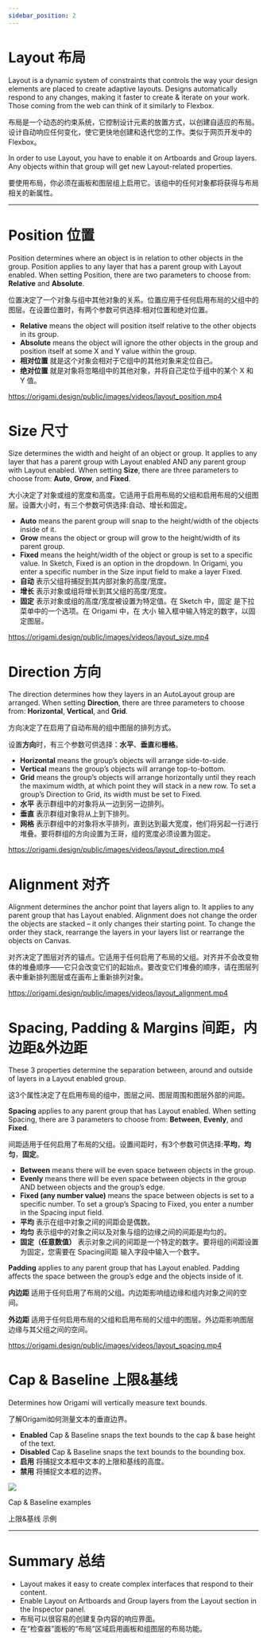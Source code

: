 ```yaml
---
sidebar_position: 2
---
```


# Layout 布局

Layout is a dynamic system of constraints that controls the way your design elements are placed to create adaptive layouts. Designs automatically respond to any changes, making it faster to create & iterate on your work. Those coming from the web can think of it similarly to Flexbox.

布局是一个动态的约束系统，它控制设计元素的放置方式，以创建自适应的布局。设计自动响应任何变化，使它更快地创建和迭代您的工作。类似于网页开发中的Flexbox。

In order to use Layout, you have to enable it on Artboards and Group layers. Any objects within that group will get new Layout-related properties.

要使用布局，你必须在画板和图层组上启用它。该组中的任何对象都将获得与布局相关的新属性。

------

# Position 位置

Position determines where an object is in relation to other objects in the group. Position applies to any layer that has a parent group with Layout enabled. When setting Position, there are two parameters to choose from: **Relative** and **Absolute**.

位置决定了一个对象与组中其他对象的关系。位置应用于任何启用布局的父组中的图层。在设置位置时，有两个参数可供选择:相对位置和绝对位置。

- **Relative** means the object will position itself relative to the other objects in its group.
- **Absolute** means the object will ignore the other objects in the group and position itself at some X and Y value within the group.
- **相对位置** 就是这个对象会相对于它组中的其他对象来定位自己。
- **绝对位置** 就是对象将忽略组中的其他对象，并将自己定位于组中的某个 X 和 Y 值。

https://origami.design/public/images/videos/layout_position.mp4

# Size 尺寸

Size determines the width and height of an object or group. It applies to any layer that has a parent group with Layout enabled AND any parent group with Layout enabled. When setting **Size**, there are three parameters to choose from: **Auto**, **Grow**, and **Fixed**.

大小决定了对象或组的宽度和高度。它适用于启用布局的父组和启用布局的父组图层。设置大小时，有三个参数可供选择:自动、增长和固定。

- **Auto** means the parent group will snap to the height/width of the objects inside of it.
- **Grow** means the object or group will grow to the height/width of its parent group.
- **Fixed** means the height/width of the object or group is set to a specific value. In Sketch, Fixed is an option in the dropdown. In Origami, you enter a specific number in the Size input field to make a layer Fixed.
- **自动** 表示父组将捕捉到其内部对象的高度/宽度。
- **增长** 表示对象或组将增长到其父组的高度/宽度。
- **固定** 表示对象或组的高度/宽度被设置为特定值。在 Sketch 中，固定 是下拉菜单中的一个选项。在 Origami 中，在 大小 输入框中输入特定的数字，以固定图层。

https://origami.design/public/images/videos/layout_size.mp4

# Direction 方向

The direction determines how they layers in an AutoLayout group are arranged. When setting **Direction**, there are three parameters to choose from: **Horizontal**, **Vertical**, and **Grid**.

方向决定了在启用了自动布局的组中图层的排列方式。

设置**方向**时，有三个参数可供选择：**水平**、**垂直**和**栅格**。

- **Horizontal** means the group’s objects will arrange side-to-side.
- **Vertical** means the group’s objects will arrange top-to-bottom.
- **Grid** means the group’s objects will arrange horizontally until they reach the maximum width, at which point they will stack in a new row. To set a group’s Direction to Grid, its width must be set to Fixed.
- **水平** 表示群组中的对象将从一边到另一边排列。
- **垂直** 表示群组对象将从上到下排列。
- **网格** 表示群组中的对象将水平排列，直到达到最大宽度，他们将另起一行进行堆叠。要将群组的方向设置为王哥，组的宽度必须设置为固定。

https://origami.design/public/images/videos/layout_direction.mp4

# Alignment 对齐

Alignment determines the anchor point that layers align to. It applies to any parent group that has Layout enabled. Alignment does not change the order the objects are stacked – it only changes their starting point. To change the order they stack, rearrange the layers in your layers list or rearrange the objects on Canvas.

对齐决定了图层对齐的锚点。它适用于任何启用了布局的父组。对齐并不会改变物体的堆叠顺序——它只会改变它们的起始点。要改变它们堆叠的顺序，请在图层列表中重新排列图层或在画布上重新排列对象。

https://origami.design/public/images/videos/layout_alignment.mp4

# Spacing, Padding & Margins 间距，内边距&外边距

These 3 properties determine the separation between, around and outside of layers in a Layout enabled group.

这3个属性决定了在启用布局的组中，图层之间、图层周围和图层外部的间距。

**Spacing** applies to any parent group that has Layout enabled. When setting Spacing, there are 3 parameters to choose from: **Between**, **Evenly**, and **Fixed**.

间距适用于任何启用了布局的父组。设置间距时，有3个参数可供选择:**平均**，**均匀**，**固定**。

- **Between** means there will be even space between objects in the group.
- **Evenly** means there will be even space between objects in the group AND between objects and the group’s edge.
- **Fixed (any number value)** means the space between objects is set to a specific number. To set a group’s Spacing to Fixed, you enter a number in the Spacing input field.
- **平均** 表示在组中对象之间的间距会是偶数。
- **均匀** 表示组中的对象之间以及对象与组的边缘之间的间距是均匀的。
- **固定（任意数值）** 表示对象之间的间距是一个特定的数字。要将组的间距设置为固定，您需要在 Spacing间距 输入字段中输入一个数字。

**Padding** applies to any parent group that has Layout enabled. Padding affects the space between the group’s edge and the objects inside of it.

**内边距** 适用于任何启用了布局的父组。内边距影响组边缘和组内对象之间的空间。

**外边距** 适用于任何启用布局的父组和启用布局的父组中的图层。外边距影响图层边缘与其父组之间的空间。

https://origami.design/public/images/videos/layout_spacing.mp4

# Cap & Baseline 上限&基线

Determines how Origami will vertically measure text bounds.

了解Origami如何测量文本的垂直边界。

- **Enabled** Cap & Baseline snaps the text bounds to the cap & base height of the text.
- **Disabled** Cap & Baseline snaps the text bounds to the bounding box.
- **启用** 将捕捉文本框中文本的上限和基线的高度。
- **禁用** 将捕捉文本框的边界。

![](https://origami.design/public/images/documentation/cap_and_baseline@2x.png)

Cap & Baseline examples

上限&基线 示例

------

# Summary 总结

- Layout makes it easy to create complex interfaces that respond to their content.
- Enable Layout on Artboards and Group layers from the Layout section in the Inspector panel.
- 布局可以很容易的创建复杂内容的响应界面。
- 在“检查器”面板的“布局”区域启用画板和组图层的布局功能。
